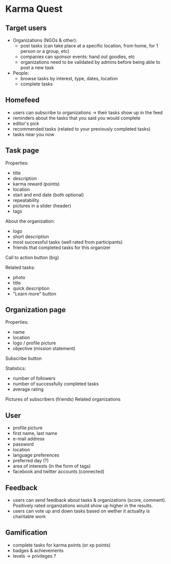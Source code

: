 # Karma Quest

## Target users

- Organizations (NGOs & other):
  - post tasks (can take place at a specific location, from home, for 1 person or a group, etc)
  - companies can sponsor events: hand out goodies, etc
  - organizations need to be validated by admins before being able to post a new task
- People:
  - browse tasks by interest, type, dates, location
  - complete tasks

## Homefeed

- users can subscribe to organizations -> their tasks show up in the feed
- reminders about the tasks that you said you would complete
- editor's pick
- recommended tasks (related to your previously completed tasks)
- tasks near you now

## Task page

Properties:

- title
- description
- karma reward (points)
- location
- start and end date (both optional)
- repeatability
- pictures in a slider (header)
- tags

About the organization:

- logo
- short description
- most successful tasks (well rated from participants)
- friends that completed tasks for this organizer

Call to action button (big)

Related tasks:
- photo
- title
- quick description
- "Learn more" button

## Organization page

Properties:

- name
- location
- logo / profile picture
- objective (mission statement)

Subscribe button

Statistics:

- number of followers
- number of successfully completed tasks
- average rating

Pictures of subscribers (friends)
Related organizations

## User

- profile picture
- first name, last name
- e-mail address
- password
- location
- language preferences
- preferred day (?)
- area of interests (in the form of tags)
- facebook and twitter accounts (connected)

## Feedback

- users can send feedback about tasks & organizations (score, comment).
  Positively rated organizations would show up higher in the results.
- users can vote up and down tasks based on wether it actuality is charitable
  work

## Gamification

- complete tasks for karma points (or xp points)
- badges & achievements
- levels -> privileges ?

